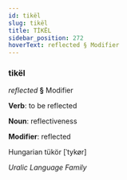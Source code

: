```yaml
---
id: tikël
slug: tikël
title: TİKËL
sidebar_position: 272
hoverText: reflected § Modifier
---
```


### tikël

*reflected* **§** Modifier

**Verb**: to be reflected

**Noun**: reflectiveness

**Modifier**: reflected

Hungarian tükör [ˈtykør]

*Uralic Language Family*